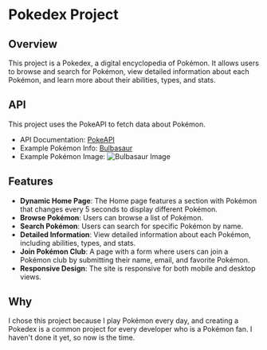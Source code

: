 # Pokedex Project

## Overview
This project is a Pokedex, a digital encyclopedia of Pokémon. It allows users to browse and search for Pokémon, view detailed information about each Pokémon, and learn more about their abilities, types, and stats.

## API
This project uses the PokeAPI to fetch data about Pokémon.
- API Documentation: [PokeAPI](https://pokeapi.co/docs/v2#info)
- Example Pokémon Info: [Bulbasaur](https://pokeapi.co/api/v2/pokemon/1/)
- Example Pokémon Image: ![Bulbasaur Image](https://raw.githubusercontent.com/PokeAPI/sprites/master/sprites/pokemon/1.png)

## Features
- **Dynamic Home Page**: The Home page features a section with Pokémon that changes every 5 seconds to display different Pokémon.
- **Browse Pokémon**: Users can browse a list of Pokémon.
- **Search Pokémon**: Users can search for specific Pokémon by name.
- **Detailed Information**: View detailed information about each Pokémon, including abilities, types, and stats.
- **Join Pokémon Club**: A page with a form where users can join a Pokémon club by submitting their name, email, and favorite Pokémon.
- **Responsive Design**: The site is responsive for both mobile and desktop views.


## Why
I chose this project because I play Pokémon every day, and creating a Pokedex is a common project for every developer who is a Pokémon fan. I haven't done it yet, so now is the time.
